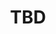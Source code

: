 ---
order: 2
edition: neurips-19
type: invited_talk
time_start:
time_end:
title: TBD
speaker:
    name: Naveen Verma
    affiliation: Princeton University
    avatar: verma.jpg
    url: http://ee.princeton.edu/people/faculty/naveen-verma
---